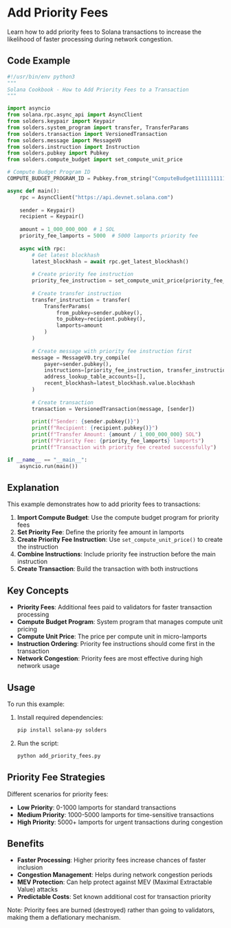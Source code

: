 # Add Priority Fees

Learn how to add priority fees to Solana transactions to increase the likelihood of faster processing during network congestion.

## Code Example

```python
#!/usr/bin/env python3
"""
Solana Cookbook - How to Add Priority Fees to a Transaction
"""

import asyncio
from solana.rpc.async_api import AsyncClient
from solders.keypair import Keypair
from solders.system_program import transfer, TransferParams
from solders.transaction import VersionedTransaction
from solders.message import MessageV0
from solders.instruction import Instruction
from solders.pubkey import Pubkey
from solders.compute_budget import set_compute_unit_price

# Compute Budget Program ID
COMPUTE_BUDGET_PROGRAM_ID = Pubkey.from_string("ComputeBudget111111111111111111111111111111")

async def main():
    rpc = AsyncClient("https://api.devnet.solana.com")
    
    sender = Keypair()
    recipient = Keypair()
    
    amount = 1_000_000_000  # 1 SOL
    priority_fee_lamports = 5000  # 5000 lamports priority fee
    
    async with rpc:
        # Get latest blockhash
        latest_blockhash = await rpc.get_latest_blockhash()
        
        # Create priority fee instruction
        priority_fee_instruction = set_compute_unit_price(priority_fee_lamports)
        
        # Create transfer instruction
        transfer_instruction = transfer(
            TransferParams(
                from_pubkey=sender.pubkey(),
                to_pubkey=recipient.pubkey(),
                lamports=amount
            )
        )
        
        # Create message with priority fee instruction first
        message = MessageV0.try_compile(
            payer=sender.pubkey(),
            instructions=[priority_fee_instruction, transfer_instruction],
            address_lookup_table_accounts=[],
            recent_blockhash=latest_blockhash.value.blockhash
        )
        
        # Create transaction
        transaction = VersionedTransaction(message, [sender])
        
        print(f"Sender: {sender.pubkey()}")
        print(f"Recipient: {recipient.pubkey()}")
        print(f"Transfer Amount: {amount / 1_000_000_000} SOL")
        print(f"Priority Fee: {priority_fee_lamports} lamports")
        print(f"Transaction with priority fee created successfully")

if __name__ == "__main__":
    asyncio.run(main())
```

## Explanation

This example demonstrates how to add priority fees to transactions:

1. **Import Compute Budget**: Use the compute budget program for priority fees
2. **Set Priority Fee**: Define the priority fee amount in lamports
3. **Create Priority Fee Instruction**: Use `set_compute_unit_price()` to create the instruction
4. **Combine Instructions**: Include priority fee instruction before the main instruction
5. **Create Transaction**: Build the transaction with both instructions

## Key Concepts

- **Priority Fees**: Additional fees paid to validators for faster transaction processing
- **Compute Budget Program**: System program that manages compute unit pricing
- **Compute Unit Price**: The price per compute unit in micro-lamports
- **Instruction Ordering**: Priority fee instructions should come first in the transaction
- **Network Congestion**: Priority fees are most effective during high network usage

## Usage

To run this example:

1. Install required dependencies:
   ```bash
   pip install solana-py solders
   ```

2. Run the script:
   ```bash
   python add_priority_fees.py
   ```

## Priority Fee Strategies

Different scenarios for priority fees:

- **Low Priority**: 0-1000 lamports for standard transactions
- **Medium Priority**: 1000-5000 lamports for time-sensitive transactions
- **High Priority**: 5000+ lamports for urgent transactions during congestion

## Benefits

- **Faster Processing**: Higher priority fees increase chances of faster inclusion
- **Congestion Management**: Helps during network congestion periods
- **MEV Protection**: Can help protect against MEV (Maximal Extractable Value) attacks
- **Predictable Costs**: Set known additional cost for transaction priority

Note: Priority fees are burned (destroyed) rather than going to validators, making them a deflationary mechanism.